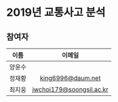 # 2019년 교통사고 분석

## 참여자

|  이름  |          이메일          |
| :----: | :----------------------: |
| 양윤수 |                          |
| 정재황 |    king6996@daum.net     |
| 최지웅 | jwchoi179@soongsil.ac.kr |
